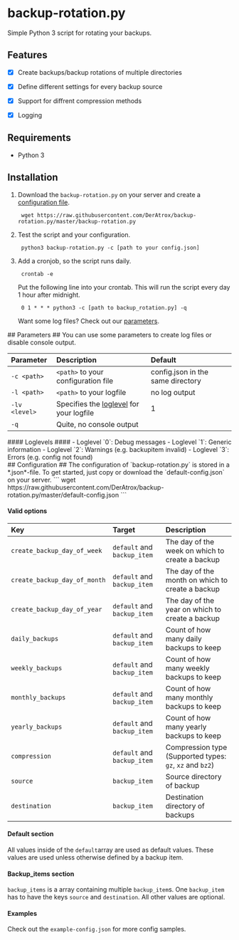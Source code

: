 backup-rotation.py
==================
Simple Python 3 script for rotating your backups. 

## Features ##
- [x] Create backups/backup rotations of multiple directories
- [x] Define different settings for every backup source
- [x] Support for diffrent compression methods
- [x] Logging


## Requirements ##
- Python 3

## Installation ##
1. Download the `backup-rotation.py` on your server and create a [configuration file](#configuration).

		wget https://raw.githubusercontent.com/DerAtrox/backup-rotation.py/master/backup-rotation.py

2. Test the script and your configuration.

		python3 backup-rotation.py -c [path to your config.json]

3. Add a cronjob, so the script runs daily.

		crontab -e

	Put the following line into your crontab. This will run the script every day 1 hour after midnight.

		0 1 * * * python3 -c [path to backup_rotation.py] -q

	Want some log files? Check out our [parameters](#parameters).

<div id='configuration'>
## Parameters ##
You can use some parameters to create log files or disable console output.

| Parameter     | Description                                                        | Default                           |
|:--------------|:-------------------------------------------------------------------|:----------------------------------|
| `-c <path>`   | `<path>` to your configuration file                                | config.json in the same directory |
| `-l <path>`   | `<path>` to your logfile                                           | no log output                     |
| `-lv <level>` | Specifies the [loglevel](#loglevels) for your logfile              | 1                                 |
| `-q`          | Quite, no console output                                           |                                   |


<div id='loglevels'>
#### Loglevels ####
- Loglevel `0`: Debug messages
- Loglevel `1`: Generic information
- Loglevel `2`: Warnings (e.g. backupitem invalid)
- Loglevel `3`: Errors (e.g. config not found)


<div id='configuration'>
## Configuration ##
The configuration of `backup-rotation.py` is stored in a *.json*-file. To get started, just copy or download the `default-config.json` on your server.
```
wget https://raw.githubusercontent.com/DerAtrox/backup-rotation.py/master/default-config.json
```


#### Valid options ####

| Key                          | Target                      | Description                                              |
|:-----------------------------|:----------------------------|:---------------------------------------------------------|
| `create_backup_day_of_week`  | `default` and `backup_item` | The day of the week on which to create a backup          |
| `create_backup_day_of_month` | `default` and `backup_item` | The day of the month on which to create a backup         |
| `create_backup_day_of_year`  | `default` and `backup_item` | The day of the year on which to create a backup          |
| `daily_backups`              | `default` and `backup_item` | Count of how many daily backups to keep                  |
| `weekly_backups`             | `default` and `backup_item` | Count of how many weekly backups to keep                 |
| `monthly_backups`            | `default` and `backup_item` | Count of how many monthly backups to keep                |
| `yearly_backups`             | `default` and `backup_item` | Count of how many yearly backups to keep                 |
| `compression`                | `default` and `backup_item` | Compression type (Supported types: `gz`, `xz` and `bz2`) |
| `source`                     | `backup_item`               | Source directory of backup                               |
| `destination`                | `backup_item`               | Destination directory of backups                         |


#### Default section ####
All values inside of the `default`array are used as default values. These values are used unless otherwise defined by a backup item.

#### Backup_items section ####
`backup_items` is a array containing multiple `backup_item`s. One `backup_item` has to have the keys `source` and `destination`. All other values are optional.

#### Examples #####
Check out the `example-config.json` for more config samples.

